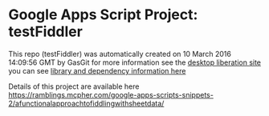 # Google Apps Script Project: testFiddler
This repo (testFiddler) was automatically created on 10 March 2016 14:09:56 GMT by GasGit
for more information see the [desktop liberation site](https://ramblings.mcpher.com/drive-sdk-and-github/getting-your-apps-scripts-to-github/ "desktop liberation")
you can see [library and dependency information here](dependencies.md)

Details of this project are available here https://ramblings.mcpher.com/google-apps-scripts-snippets-2/afunctionalapproachtofiddlingwithsheetdata/
